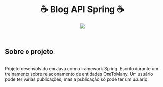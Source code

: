 <div align="center">
    <h1>☕ Blog API Spring ☕</h1>
</div>

<div align="center">
    <a href="https://github.com/romulodeoliveira/Blog-API-Spring/blob/main/LICENSE.md"><img src="https://img.shields.io/github/license/romulodeoliveira/Blog-API-Spring.svg"></a>
</div>

<br>
<br>
<h2>Sobre o projeto:</h2>

<br>
Projeto desenvolvido em Java com o framework Spring. Escrito durante um treinamento sobre relacionamento de entidades OneToMany. Um usuário pode ter várias publicações, mas a publicação só pode ter um usuário.

